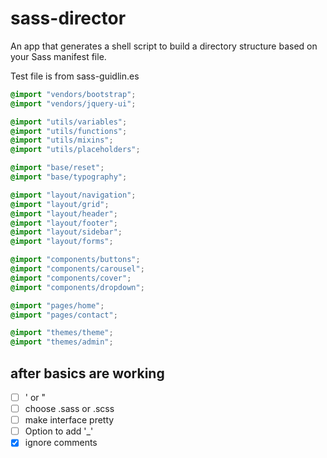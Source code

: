 sass-director
=============

An app that generates a shell script to build a directory structure based on your Sass manifest file.

Test file is from sass-guidlin.es

```scss
@import "vendors/bootstrap";
@import "vendors/jquery-ui";

@import "utils/variables";
@import "utils/functions";
@import "utils/mixins";
@import "utils/placeholders";

@import "base/reset";
@import "base/typography";

@import "layout/navigation";
@import "layout/grid";
@import "layout/header";
@import "layout/footer";
@import "layout/sidebar";
@import "layout/forms";

@import "components/buttons";
@import "components/carousel";
@import "components/cover";
@import "components/dropdown";

@import "pages/home";
@import "pages/contact";

@import "themes/theme";
@import "themes/admin";
```

after basics are working
---
- [ ] ' or "
- [ ] choose .sass or .scss
- [ ] make interface pretty
- [ ] Option to add '_'
- [x] ignore comments